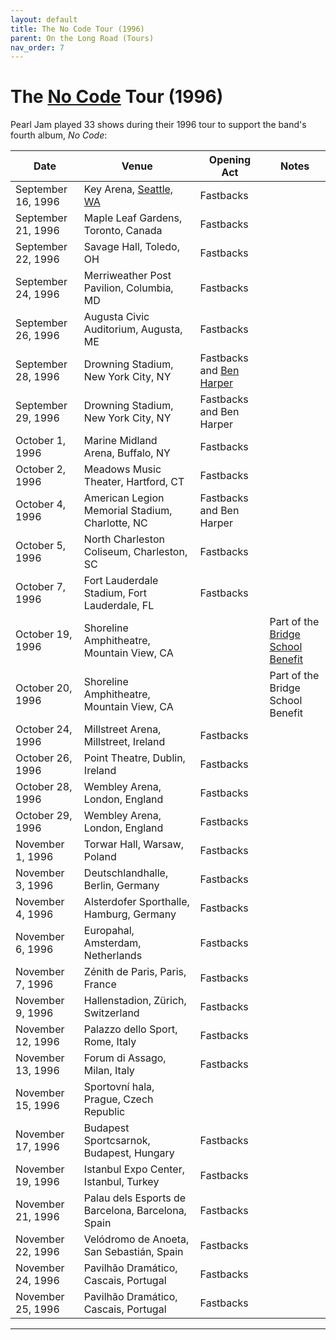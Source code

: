 ```yaml
---
layout: default
title: The No Code Tour (1996)
parent: On the Long Road (Tours)
nav_order: 7
---
```


# The [No Code](https://pearljamopedia.ml/docs/Albums/Studio/No-Code) Tour (1996)

Pearl Jam played 33 shows during their 1996 tour to support the band's fourth album, *No Code*:

| Date | Venue | Opening Act | Notes |
| ---- | ----- | ----------- | ----- |
| September 16, 1996 | Key Arena, [Seattle, WA](https://pearljamopedia.ml/docs/Notable-Mentions/Locations/Seattle-WA) | Fastbacks | 
| September 21, 1996 | Maple Leaf Gardens, Toronto, Canada | Fastbacks | 
| September 22, 1996 | Savage Hall, Toledo, OH | Fastbacks | 
| September 24, 1996 | Merriweather Post Pavilion, Columbia, MD | Fastbacks |
| September 26, 1996 | Augusta Civic Auditorium, Augusta, ME | Fastbacks |
| September 28, 1996 | Drowning Stadium, New York City, NY | Fastbacks and [Ben Harper](https://pearljamopedia.ml/docs/Notable-Mentions/People/Ben-Harper) |
| September 29, 1996 | Drowning Stadium, New York City, NY | Fastbacks and Ben Harper |
| October 1, 1996 | Marine Midland Arena, Buffalo, NY | Fastbacks |
| October 2, 1996 | Meadows Music Theater, Hartford, CT | Fastbacks |
| October 4, 1996 | American Legion Memorial Stadium, Charlotte, NC | Fastbacks and Ben Harper |
| October 5, 1996 | North Charleston Coliseum, Charleston, SC | Fastbacks |
| October 7, 1996 | Fort Lauderdale Stadium, Fort Lauderdale, FL | Fastbacks |
| October 19, 1996 | Shoreline Amphitheatre, Mountain View, CA | | Part of the [Bridge School Benefit](https://pearljamopedia.ml/docs/Notable-Mentions/Events/Bridge-School-Benefit)
| October 20, 1996 | Shoreline Amphitheatre, Mountain View, CA | | Part of the Bridge School Benefit 
| October 24, 1996 | Millstreet Arena, Millstreet, Ireland | Fastbacks |
| October 26, 1996 | Point Theatre, Dublin, Ireland | Fastbacks |
| October 28, 1996 | Wembley Arena, London, England | Fastbacks |
| October 29, 1996 | Wembley Arena, London, England | Fastbacks |
| November 1, 1996 | Torwar Hall, Warsaw, Poland | Fastbacks |
| November 3, 1996 | Deutschlandhalle, Berlin, Germany | Fastbacks |
| November 4, 1996 | Alsterdofer Sporthalle, Hamburg, Germany | Fastbacks |
| November 6, 1996 | Europahal, Amsterdam, Netherlands | Fastbacks |
| November 7, 1996 | Zénith de Paris, Paris, France | Fastbacks |
| November 9, 1996 | Hallenstadion, Zürich, Switzerland | Fastbacks |
| November 12, 1996 | Palazzo dello Sport, Rome, Italy | Fastbacks |
| November 13, 1996 | Forum di Assago, Milan, Italy | Fastbacks |
| November 15, 1996 | Sportovní hala, Prague, Czech Republic | |
| November 17, 1996 | Budapest Sportcsarnok, Budapest, Hungary | Fastbacks |
| November 19, 1996 | Istanbul Expo Center, Istanbul, Turkey | Fastbacks |
| November 21, 1996 | Palau dels Esports de Barcelona, Barcelona, Spain | Fastbacks |
| November 22, 1996 | Velódromo de Anoeta, San Sebastián, Spain | Fastbacks |
| November 24, 1996 | Pavilhão Dramático, Cascais, Portugal | Fastbacks |
| November 25, 1996 | Pavilhão Dramático, Cascais, Portugal | Fastbacks |

---------------------------------------------------------------------------------
